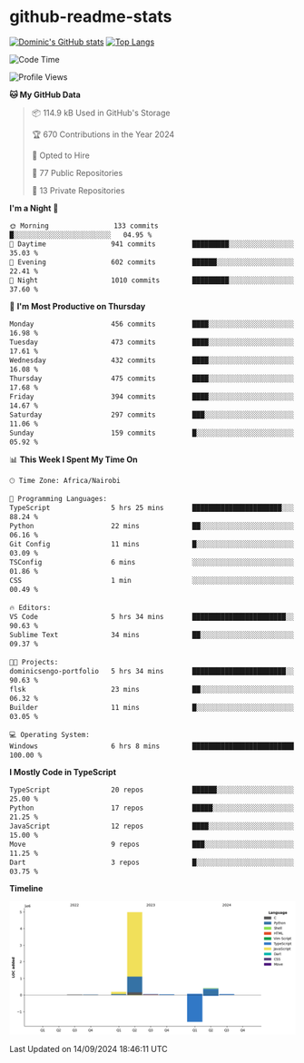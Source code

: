 # github-readme-stats
[![Dominic's GitHub stats](https://github-readme-stats.vercel.app/api?username=Domengo&show_icons=true)](https://github.com/anuraghazra/github-readme-stats)
[![Top Langs](https://github-readme-stats.vercel.app/api/top-langs/?username=Domengo&show_icons=true)](https://github.com/Domengo/github-readme-stats)

<!--START_SECTION:waka-->
![Code Time](http://img.shields.io/badge/Code%20Time-841%20hrs%209%20mins-blue)

![Profile Views](http://img.shields.io/badge/Profile%20Views-1-blue)

**🐱 My GitHub Data** 

> 📦 114.9 kB Used in GitHub's Storage 
 > 
> 🏆 670 Contributions in the Year 2024
 > 
> 💼 Opted to Hire
 > 
> 📜 77 Public Repositories 
 > 
> 🔑 13 Private Repositories 
 > 
**I'm a Night 🦉** 

```text
🌞 Morning                133 commits         █░░░░░░░░░░░░░░░░░░░░░░░░   04.95 % 
🌆 Daytime                941 commits         █████████░░░░░░░░░░░░░░░░   35.03 % 
🌃 Evening                602 commits         ██████░░░░░░░░░░░░░░░░░░░   22.41 % 
🌙 Night                  1010 commits        █████████░░░░░░░░░░░░░░░░   37.60 % 
```
📅 **I'm Most Productive on Thursday** 

```text
Monday                   456 commits         ████░░░░░░░░░░░░░░░░░░░░░   16.98 % 
Tuesday                  473 commits         ████░░░░░░░░░░░░░░░░░░░░░   17.61 % 
Wednesday                432 commits         ████░░░░░░░░░░░░░░░░░░░░░   16.08 % 
Thursday                 475 commits         ████░░░░░░░░░░░░░░░░░░░░░   17.68 % 
Friday                   394 commits         ████░░░░░░░░░░░░░░░░░░░░░   14.67 % 
Saturday                 297 commits         ███░░░░░░░░░░░░░░░░░░░░░░   11.06 % 
Sunday                   159 commits         █░░░░░░░░░░░░░░░░░░░░░░░░   05.92 % 
```


📊 **This Week I Spent My Time On** 

```text
🕑︎ Time Zone: Africa/Nairobi

💬 Programming Languages: 
TypeScript               5 hrs 25 mins       ██████████████████████░░░   88.24 % 
Python                   22 mins             ██░░░░░░░░░░░░░░░░░░░░░░░   06.16 % 
Git Config               11 mins             █░░░░░░░░░░░░░░░░░░░░░░░░   03.09 % 
TSConfig                 6 mins              ░░░░░░░░░░░░░░░░░░░░░░░░░   01.86 % 
CSS                      1 min               ░░░░░░░░░░░░░░░░░░░░░░░░░   00.49 % 

🔥 Editors: 
VS Code                  5 hrs 34 mins       ███████████████████████░░   90.63 % 
Sublime Text             34 mins             ██░░░░░░░░░░░░░░░░░░░░░░░   09.37 % 

🐱‍💻 Projects: 
dominicsengo-portfolio   5 hrs 34 mins       ███████████████████████░░   90.63 % 
flsk                     23 mins             ██░░░░░░░░░░░░░░░░░░░░░░░   06.32 % 
Builder                  11 mins             █░░░░░░░░░░░░░░░░░░░░░░░░   03.05 % 

💻 Operating System: 
Windows                  6 hrs 8 mins        █████████████████████████   100.00 % 
```

**I Mostly Code in TypeScript** 

```text
TypeScript               20 repos            ██████░░░░░░░░░░░░░░░░░░░   25.00 % 
Python                   17 repos            █████░░░░░░░░░░░░░░░░░░░░   21.25 % 
JavaScript               12 repos            ████░░░░░░░░░░░░░░░░░░░░░   15.00 % 
Move                     9 repos             ███░░░░░░░░░░░░░░░░░░░░░░   11.25 % 
Dart                     3 repos             █░░░░░░░░░░░░░░░░░░░░░░░░   03.75 % 
```



**Timeline**

![Lines of Code chart](https://raw.githubusercontent.com/Domengo/Domengo/main/assets/bar_graph.png)


 Last Updated on 14/09/2024 18:46:11 UTC
<!--END_SECTION:waka-->


